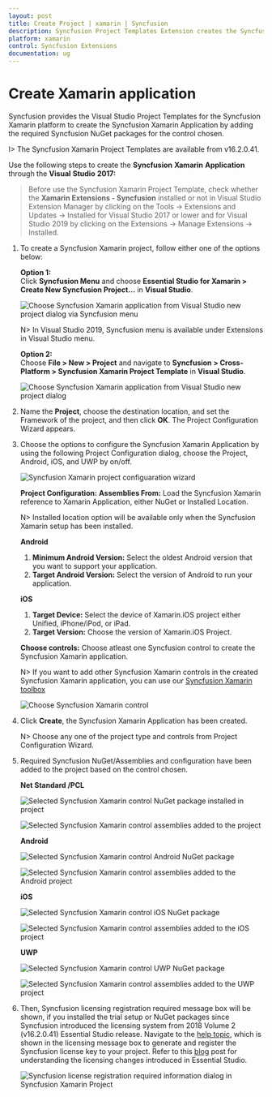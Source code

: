 ```yaml
---
layout: post
title: Create Project | xamarin | Syncfusion
description: Syncfusion Project Templates Extension creates the Syncfusion Xamarin Application by adding the required Syncfusion NuGet packages.
platform: xamarin
control: Syncfusion Extensions
documentation: ug
---
```


# Create Xamarin application 

Syncfusion provides the Visual Studio Project Templates for the Syncfusion Xamarin platform to create the Syncfusion Xamarin Application by adding the required Syncfusion NuGet packages for the control chosen.

I> The Syncfusion Xamarin Project Templates are available from v16.2.0.41.

Use the following steps to create the **Syncfusion** **Xamarin** **Application** through the **Visual** **Studio** **2017:**

> Before use the Syncfusion Xamarin Project Template, check whether the **Xamarin Extensions - Syncfusion** installed or not in Visual Studio Extension Manager by clicking on the Tools -> Extensions and Updates -> Installed for Visual Studio 2017 or lower and for Visual Studio 2019 by clicking on the Extensions -> Manage Extensions -> Installed.

1. To create a Syncfusion Xamarin project, follow either one of the options below:

   **Option 1:**  
   Click **Syncfusion Menu** and choose **Essential Studio for Xamarin > Create New Syncfusion Project…** in **Visual Studio**.

   ![Choose Syncfusion Xamarin application from Visual Studio new project dialog via Syncfusion menu](Syncfusion-Project-Templates_images/Syncfusion_Menu_ProjectTemplate.png)

   N> In Visual Studio 2019, Syncfusion menu is available under Extensions in Visual Studio menu.

   **Option 2:**  
   Choose **File > New > Project** and navigate to **Syncfusion > Cross-Platform > Syncfusion Xamarin Project Template** in **Visual Studio**.

   ![Choose Syncfusion Xamarin application from Visual Studio new project dialog](Syncfusion-Project-Templates_images/Syncfusion-Project-Templates-img1.jpeg)

2. Name the **Project**, choose the destination location, and set the Framework of the project, and then click **OK**. The Project Configuration Wizard appears.
   
3. Choose the options to configure the Syncfusion Xamarin Application by using the following Project Configuration dialog, choose the Project, Android, iOS, and UWP by on/off.

   ![Syncfusion Xamarin project configuaration wizard](Syncfusion-Project-Templates_images/Syncfusion-Project-Templates-img2.jpeg)

   **Project Configuration:**
   **Assemblies From:** Load the Syncfusion Xamarin reference to Xamarin Application, either NuGet or Installed Location.

   N> Installed location option will be available only when the Syncfusion Xamarin setup has been installed.

   **Android**

   1. **Minimum Android Version:** Select the oldest Android version that you want to support your application. 
   2. **Target Android Version:** Select the version of Android to run your application. 

   **iOS**

   1. **Target Device:**  Select the device of Xamarin.iOS project either Unified, iPhone/iPod, or iPad.
   2.	**Target Version:** Choose the version of Xamarin.iOS Project.

   **Choose controls:** Choose atleast one Syncfusion control to create the Syncfusion Xamarin application. 

   N> If you want to add other Syncfusion Xamarin controls in the created Syncfusion Xamarin application, you can use our [Syncfusion Xamarin toolbox](https://help.syncfusion.com/xamarin/visual-studio-integration/visual-studio-extensions/toolbox-control)

   ![Choose Syncfusion Xamarin control](Syncfusion-Project-Templates_images/Syncfusion-Project-Templates-img4.png)

4. Click **Create**, the Syncfusion Xamarin Application has been created.

   N> Choose any one of the project type and controls from Project Configuration Wizard.

5. Required Syncfusion NuGet/Assemblies and configuration have been added to the project based on the control chosen.

   **Net Standard /PCL**

   ![Selected Syncfusion Xamarin control NuGet package installed in project](Syncfusion-Project-Templates_images/Syncfusion-Project-Templates-img3.jpeg)

   ![Selected Syncfusion Xamarin control assemblies added to the project](Syncfusion-Project-Templates_images/Syncfusion-Project-Templates-img5.jpeg)

   **Android**

   ![Selected Syncfusion Xamarin control Android NuGet package](Syncfusion-Project-Templates_images/Syncfusion-Project-Templates-img6.jpeg)

   ![Selected Syncfusion Xamarin control assemblies added to the Android project](Syncfusion-Project-Templates_images/Syncfusion-Project-Templates-img7.jpeg)

   **iOS**

   ![Selected Syncfusion Xamarin control iOS NuGet package](Syncfusion-Project-Templates_images/Syncfusion-Project-Templates-img8.jpeg)

   ![Selected Syncfusion Xamarin control assemblies added to the iOS project](Syncfusion-Project-Templates_images/Syncfusion-Project-Templates-img9.jpeg)

   **UWP**

   ![Selected Syncfusion Xamarin control UWP NuGet package](Syncfusion-Project-Templates_images/Syncfusion-Project-Templates-img10.jpeg)

   ![Selected Syncfusion Xamarin control assemblies added to the UWP project](Syncfusion-Project-Templates_images/Syncfusion-Project-Templates-img11.jpeg)

6. Then, Syncfusion licensing registration required message box will be shown, if you installed the trial setup or NuGet packages since Syncfusion introduced the licensing system from 2018 Volume 2 (v16.2.0.41) Essential Studio release. Navigate to the [help topic](https://help.syncfusion.com/common/essential-studio/licensing/license-key#how-to-generate-syncfusion-license-key), which is shown in the licensing message box to generate and register the Syncfusion license key to your project. Refer to this [blog](https://blog.syncfusion.com/post/Whats-New-in-2018-Volume-2-Licensing-Changes-in-the-1620x-Version-of-Essential-Studio.aspx) post for understanding the licensing changes introduced in Essential Studio.

   ![Syncfusion license registration required information dialog in Syncfusion Xamarin Project](Syncfusion-Project-Templates_images/Syncfusion-Project-Templates-img12.jpeg)


